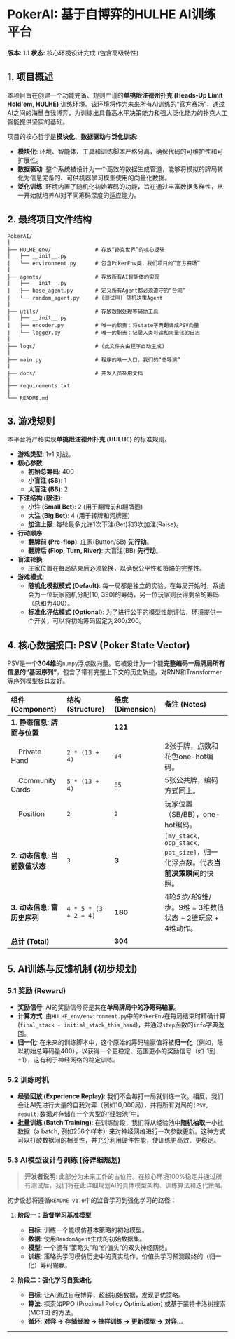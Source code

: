 # PokerAI: 基于自博弈的HULHE AI训练平台

**版本**: 1.1
**状态**: 核心环境设计完成 (包含高级特性)

## 1. 项目概述

本项目旨在创建一个功能完备、规则严谨的**单挑限注德州扑克 (Heads-Up Limit Hold'em, HULHE)** 训练环境。该环境将作为未来所有AI训练的“官方赛场”，通过AI之间的海量自我博弈，为训练出具备高水平决策能力和强大泛化能力的扑克人工智能提供坚实的基础。

项目的核心哲学是**模块化**、**数据驱动**与**泛化训练**:
- **模块化**: 环境、智能体、工具和训练脚本严格分离，确保代码的可维护性和可扩展性。
- **数据驱动**: 整个系统被设计为一个高效的数据生成管道，能够将模拟的牌局转化为信息完备的、可供机器学习模型使用的向量化数据。
- **泛化训练**: 环境内置了随机化初始筹码的功能，旨在通过丰富数据多样性，从一开始就培养AI对不同筹码深度的适应能力。

## 2. 最终项目文件结构

```
PokerAI/
|
├── HULHE_env/              # 存放“扑克世界”的核心逻辑
|   ├── __init__.py
|   └── environment.py      # 包含PokerEnv类，我们项目的“官方赛场”
|
├── agents/                 # 存放所有AI智能体的实现
|   ├── __init__.py
|   ├── base_agent.py       # 定义所有Agent都必须遵守的“合同”
|   └── random_agent.py     # (测试用) 随机决策Agent
|
├── utils/                  # 存放数据处理等辅助工具
|   ├── __init__.py
|   ├── encoder.py          # 唯一的职责：将state字典翻译成PSV向量
|   └── logger.py           # 唯一的职责：记录人类可读和向量化的日志
|
├── logs/                   # (此文件夹由程序自动生成)
|
├── main.py                 # 程序的唯一入口，我们的“总导演”
|
├── docs/                   # 开发人员杂用文档
|
├── requirements.txt        
|
└── README.md               
```

## 3. 游戏规则

本平台将严格实现**单挑限注德州扑克 (HULHE)** 的标准规则。

- **游戏类型**: 1v1 对战。
- **核心参数**:
  - **初始总筹码**: 400
  - **小盲注 (SB)**: 1
  - **大盲注 (BB)**: 2
- **下注结构 (限注)**:
  - **小注 (Small Bet)**: 2 (用于翻牌前和翻牌圈)
  - **大注 (Big Bet)**: 4 (用于转牌和河牌圈)
  - **加注上限**: 每轮最多允许1次下注(Bet)和3次加注(Raise)。
- **行动顺序**:
  - **翻牌前 (Pre-flop)**: 庄家(Button/SB) **先行动**。
  - **翻牌后 (Flop, Turn, River)**: 大盲注(BB) **先行动**。
- **盲注轮换**:
  - 庄家位置在每局结束后必须轮换，以确保公平性和策略的完整性。
- **游戏模式**:
  - **随机化模拟模式 (Default)**: 每一局都是独立的实验。在每局开始时，系统会为一位玩家随机分配[10, 390]的筹码，另一位玩家则获得剩余的筹码（总和为400）。
  - **标准化评估模式 (Optional)**: 为了进行公平的模型性能评估，环境提供一个开关，可以将初始筹码固定为200/200。

## 4. 核心数据接口: PSV (Poker State Vector)

PSV是一个**304维**的`numpy`浮点数向量。它被设计为一个能**完整编码一局牌局所有信息的“基因序列”**，包含了带有完整上下文的历史轨迹，对RNN和Transformer等序列模型极其友好。

| 组件 (Component) | 结构 (Structure) | 维度 (Dimension) | 备注 (Notes) |
| :--- | :--- | :--- | :--- |
| **1. 静态信息: 牌面与位置** | | **121** | |
| &nbsp;&nbsp;&nbsp; Private Hand | `2 * (13 + 4)` | `34` | 2张手牌，点数和花色one-hot编码。 |
| &nbsp;&nbsp;&nbsp; Community Cards | `5 * (13 + 4)` | `85` | 5张公共牌，编码方式同上。 |
| &nbsp;&nbsp;&nbsp; Position | `2` | `2` | 玩家位置（SB/BB），one-hot编码。 |
| **2. 动态信息: 当前数值状态** | `3` | **3** | `[my_stack, opp_stack, pot_size]`，归一化浮点数。代表**当前决策瞬间**的快照。 |
| **3. 动态信息: 富历史序列** | `4 * 5 * (3 + 2 + 4)` | **180** | 4轮*5步/轮*9维/步。9维 = 3维数值状态 + 2维玩家 + 4维动作。 |
| **总计 (Total)** | | **304** | |

## 5. AI训练与反馈机制 (初步规划)

### 5.1 奖励 (Reward)

- **奖励信号**: AI的奖励信号将是其在**单局牌局中的净筹码输赢**。
- **计算方式**: 由`HULHE_env/environment.py`中的`PokerEnv`在每局结束时精确计算 (`final_stack - initial_stack_this_hand`)，并通过`step`函数的`info`字典返回。
- **归一化**: 在未来的训练脚本中，这个原始的筹码输赢值将被**归一化**（例如，除以初始总筹码量400），以获得一个更稳定、范围更小的奖励信号（如-1到+1），这有利于神经网络的稳定训练。

### 5.2 训练时机

- **经验回放 (Experience Replay)**: 我们不会每打一局就训练一次。相反，我们会让AI先进行大量的自我对弈（例如10,000局），并将所有对局的`(PSV, result)`数据对存储在一个大型的“经验池”中。
- **批量训练 (Batch Training)**: 在训练阶段，我们将从经验池中**随机抽取**一小批数据（a batch, 例如256个样本）来对神经网络进行一次参数更新。这种方式可以打破数据间的相关性，并充分利用硬件性能，使训练更高效、更稳定。

### 5.3 AI模型设计与训练 (待详细规划)

> **开发者说明**: 此部分为未来工作的占位符。在核心环境100%稳定并通过所有测试后，我们将在此详细规划AI的具体模型架构、训练算法和迭代策略。

初步设想将遵循`README v1.0`中的监督学习到强化学习的路径：

1.  **阶段一：监督学习基准模型**
    *   **目标**: 训练一个能模仿基本策略的初始模型。
    *   **数据**: 使用`RandomAgent`生成的初始数据集。
    *   **模型**: 一个拥有“策略头”和“价值头”的双头神经网络。
    *   **训练**: 策略头学习模仿历史中的真实动作，价值头学习预测最终的（归一化）筹码输赢。

2.  **阶段二：强化学习自我进化**
    *   **目标**: 让AI通过自我博弈，超越初始数据，发现更优策略。
    *   **算法**: 探索如PPO (Proximal Policy Optimization) 或基于蒙特卡洛树搜索 (MCTS) 的方法。
    *   **循环**: **对弈 -> 存储经验 -> 抽样训练 -> 更新模型 -> 对弈...**

---